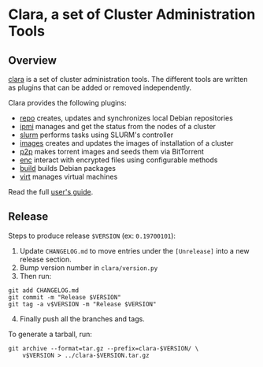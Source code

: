 Clara, a set of Cluster Administration Tools
============================================

## Overview

[clara](https://github.com/edf-hpc/clara/blob/master/docs/source/clara.md) is a set of cluster administration tools.  The different tools are written as plugins that can be added or removed independently.

Clara provides the following plugins:
* [repo](https://github.com/edf-hpc/clara/blob/master/docs/source/clara-repo.md)     creates, updates and synchronizes local Debian repositories
* [ipmi](https://github.com/edf-hpc/clara/blob/master/docs/source/clara-ipmi.md)    manages and get the status from the nodes of a cluster
* [slurm](https://github.com/edf-hpc/clara/blob/master/docs/source/clara-slurm.md)    performs tasks using SLURM's controller
* [images](https://github.com/edf-hpc/clara/blob/master/docs/source/clara-images.md)   creates and updates the images of installation of a cluster
* [p2p](https://github.com/edf-hpc/clara/blob/master/docs/source/clara-p2p.md)      makes torrent images and seeds them via BitTorrent
* [enc](https://github.com/edf-hpc/clara/blob/master/docs/source/clara-enc.md)     interact with encrypted files using configurable methods
* [build](https://github.com/edf-hpc/clara/blob/master/docs/source/clara-build.md)     builds Debian packages
* [virt](https://github.com/edf-hpc/clara/blob/master/docs/source/clara-virt.md)     manages virtual machines

Read the full [user's guide](http://edf-hpc.github.io/clara/).

## Release

Steps to produce release `$VERSION` (ex: `0.19700101`):

1. Update `CHANGELOG.md` to move entries under the `[Unrelease]` into a new
   release section.
2. Bump version number in `clara/version.py`
3. Then run:

```
git add CHANGELOG.md
git commit -m "Release $VERSION"
git tag -a v$VERSION -m "Release $VERSION"
```

4. Finally push all the branches and tags.

To generate a tarball, run:

```
git archive --format=tar.gz --prefix=clara-$VERSION/ \
    v$VERSION > ../clara-$VERSION.tar.gz
```
